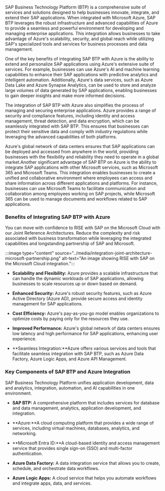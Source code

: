 SAP Business Technology Platform (BTP) is a comprehensive suite of services and solutions designed to help businesses innovate, integrate, and extend their SAP applications. When integrated with Microsoft Azure, SAP BTP leverages the robust infrastructure and advanced capabilities of Azure to provide a seamless and powerful environment for developing and managing enterprise applications. This integration allows businesses to take advantage of Azure's scalability, security, and global reach while utilizing SAP's specialized tools and services for business processes and data management.

One of the key benefits of integrating SAP BTP with Azure is the ability to extend and personalize SAP applications using Azure's extensive suite of services. For example, businesses can use Azure's AI and machine learning capabilities to enhance their SAP applications with predictive analytics and intelligent automation. Additionally, Azure's data services, such as Azure Data Lake and Azure Synapse Analytics, can be used to store and analyze large volumes of data generated by SAP applications, enabling businesses to gain deeper insights and make more informed decisions.

The integration of SAP BTP with Azure also simplifies the process of managing and securing enterprise applications. Azure provides a range of security and compliance features, including identity and access management, threat detection, and data encryption, which can be seamlessly integrated with SAP BTP. This ensures that businesses can protect their sensitive data and comply with industry regulations while leveraging the advanced capabilities of both platforms. 

Azure's global network of data centers ensures that SAP applications can be deployed and accessed from anywhere in the world, providing businesses with the flexibility and reliability they need to operate in a global market.Another significant advantage of SAP BTP on Azure is the ability to integrate SAP applications with other Microsoft services, such as Microsoft 365 and Microsoft Teams. This integration enables businesses to create a unified and collaborative environment where employees can access and share information across different applications and platforms. For instance, businesses can use Microsoft Teams to facilitate communication and collaboration among employees working on SAP projects, while Microsoft 365 can be used to manage documents and workflows related to SAP applications.

### Benefits of Integrating SAP BTP with Azure

You can move with confidence to RISE with SAP on the Microsoft Cloud with our Joint Reference Architectures.  Reduce the complexity and risk associated with business transformation while leveraging the integrated capabilities and longstanding partnership of SAP and Microsoft. 

:::image type="content" source="../media/integration-joint-architecture-microsoft-partnership.png" alt-text="An image showing RISE with SAP on the Microsoft Cloud integration.":::

* **Scalability and Flexibility:** Azure provides a scalable infrastructure that can handle the dynamic workloads of SAP applications, allowing businesses to scale resources up or down based on demand.

* **Enhanced Security:** Azure's robust security features, such as Azure Active Directory (Azure AD), provide secure access and identity management for SAP applications.

* **Cost Efficiency:** Azure's pay-as-you-go model enables organizations to optimize costs by paying only for the resources they use.

* **Improved Performance:** Azure's global network of data centers ensures low latency and high performance for SAP applications, enhancing user experience.

* **Seamless Integration:**Azure offers various services and tools that facilitate seamless integration with SAP BTP, such as Azure Data Factory, Azure Logic Apps, and Azure API Management.

### Key Components of SAP BTP and Azure Integration

SAP Business Technology Platform unifies application development, data and analytics, integration, automation, and AI capabilities in one environment. 

* **SAP BTP:** A comprehensive platform that includes services for database and data management, analytics, application development, and integration.

* **Azure:**A cloud computing platform that provides a wide range of services, including virtual machines, databases, analytics, and networking.

* **Microsoft Entra ID:**A cloud-based identity and access management service that provides single sign-on (SSO) and multi-factor authentication.

* **Azure Data Factory:** A data integration service that allows you to create, schedule, and orchestrate data workflows.

* **Azure Logic Apps:** A cloud service that helps you automate workflows and integrate apps, data, and services.